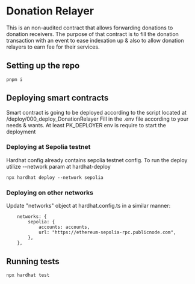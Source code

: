 # Donation Relayer

This is an non-audited contract that allows forwarding donations to donation receivers.
The purpose of that contract is to fill the donation transaction with an event to
ease indexation up & also to allow donation relayers to earn fee for their services.

## Setting up the repo

```
pnpm i
```

## Deploying smart contracts

Smart contract is going to be deployed according to the script located at /deploy/000_deploy_DonationRelayer
Fill in the .env file according to your needs & wants. At least PK_DEPLOYER env is require to start the deployment

### Deploying at Sepolia testnet

Hardhat config already contains sepolia testnet config. To run the deploy utilize --network param at hardhat-deploy

```
npx hardhat deploy --network sepolia
```

### Deploying on other networks

Update "networks" object at hardhat.config.ts in a similar manner:

```
	networks: {
		sepolia: {
			accounts: accounts,
			url: "https://ethereum-sepolia-rpc.publicnode.com",
		},
	},
```

## Running tests

```
npx hardhat test
```
